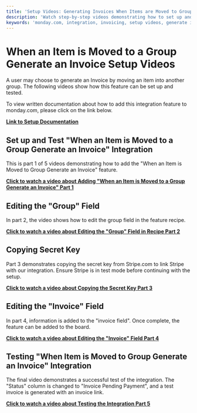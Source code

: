 ```yaml
---
title: 'Setup Videos: Generating Invoices When Items are Moved to Groups'
description: 'Watch step-by-step videos demonstrating how to set up and test the "When an Item is Moved to a Group Generate an Invoice" integration in monday.com.'
keywords: 'monday.com, integration, invoicing, setup videos, generate invoices, item movement, group integration, automation'
---
```


# When an Item is Moved to a Group Generate an Invoice Setup Videos

A user may choose to generate an Invoice by moving an item into another group. The following videos show how this feature can be set up and tested.

To view written documentation about how to add this integration feature to monday.com, please click on the link below.

[**Link to Setup Documentation**](/plutus-payments/docs/whenitemmovedgenerateinvoice)

## Set up and Test "When an Item is Moved to a Group Generate an Invoice" Integration

This is part 1 of 5 videos demonstrating how to add the "When an Item is Moved to Group Generate an Invoice" feature.

[**Click to watch a video about Adding "When an Item is Moved to a Group Generate an Invoice" Part 1**](https://youtu.be/VwTwQdDLCUI)

## Editing the "Group" Field

In part 2, the video shows how to edit the group field in the feature recipe.

[**Click to watch a video about Editing the "Group" Field in Recipe Part 2**](https://youtu.be/ZEzeOAQxPZo)

## Copying Secret Key

Part 3 demonstrates copying the secret key from Stripe.com to link Stripe with our integration. Ensure Stripe is in test mode before continuing with the setup.

[**Click to watch a video about Copying the Secret Key Part 3**](https://www.youtube.com/watch?v=roijLB8hf78)

## Editing the "Invoice" Field

In part 4, information is added to the "invoice field". Once complete, the feature can be added to the board.

[**Click to watch a video about Editing the "Invoice" Field Part 4**](https://youtu.be/oEXTXeMRqQU)

## Testing "When Item is Moved to Group Generate an Invoice" Integration

The final video demonstrates a successful test of the integration. The "Status" column is changed to "Invoice Pending Payment", and a test invoice is generated with an invoice link.

[**Click to watch a video about Testing the Integration Part 5**](https://www.youtube.com/watch?v=1sit--9lyrE)
